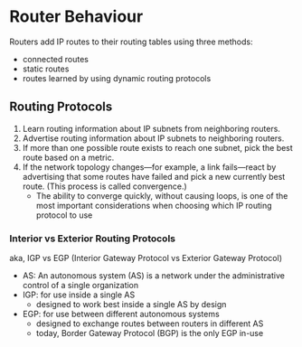 # Router Behaviour

Routers add IP routes to their routing tables using three methods:
- connected routes
- static routes
- routes learned by using dynamic routing protocols

## Routing Protocols
1. Learn routing information about IP subnets from neighboring routers.
2. Advertise routing information about IP subnets to neighboring routers.
3. If more than one possible route exists to reach one subnet, pick the best route based
on a metric.
4. If the network topology changes—for example, a link fails—react by advertising that some routes have failed and pick a new currently best route. (This process is called convergence.)
    - The ability to converge quickly, without causing loops, is one of the most important considerations when choosing which IP routing protocol to use

### Interior vs Exterior Routing Protocols
aka, IGP vs EGP (Interior Gateway Protocol vs Exterior Gateway Protocol)
- AS: An autonomous system (AS) is a network under the administrative control of a single organization
- IGP: for use inside a single AS
    - designed to work best inside a single AS by design
- EGP: for use between different autonomous systems
    - designed to exchange routes between routers in different AS
    - today, Border Gateway Protocol (BGP) is the only EGP in-use

